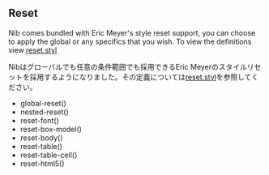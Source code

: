 ## Reset

Nib comes bundled with Eric Meyer's style reset support, you can choose to apply the global or any specifics that you wish. To view the definitions view [reset.styl](https://github.com/visionmedia/nib/blob/master/lib/nib/reset.styl)

Nibはグローバルでも任意の条件範囲でも採用できるEric Meyerのスタイルリセットを採用するようになりました。その定義については[reset.styl](https://github.com/visionmedia/nib/blob/master/lib/nib/reset.styl)を参照してください。

- global-reset()
- nested-reset()
- reset-font()
- reset-box-model()
- reset-body()
- reset-table()
- reset-table-cell()
- reset-html5()

